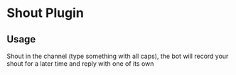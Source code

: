 # Shout Plugin

## Usage
Shout in the channel (type something with all caps), the bot will record your shout for a later time and reply with one of its own
